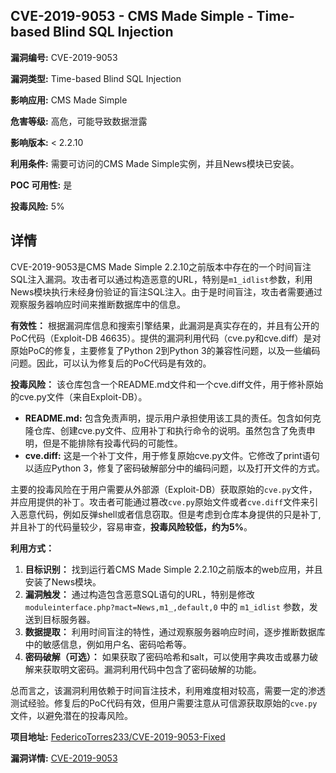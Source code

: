 ## CVE-2019-9053 - CMS Made Simple - Time-based Blind SQL Injection

**漏洞编号:** CVE-2019-9053

**漏洞类型:** Time-based Blind SQL Injection

**影响应用:** CMS Made Simple

**危害等级:** 高危，可能导致数据泄露

**影响版本:** < 2.2.10

**利用条件:** 需要可访问的CMS Made Simple实例，并且News模块已安装。

**POC 可用性:** 是

**投毒风险:** 5%

## 详情

CVE-2019-9053是CMS Made Simple 2.2.10之前版本中存在的一个时间盲注SQL注入漏洞。攻击者可以通过构造恶意的URL，特别是`m1_idlist`参数，利用News模块执行未经身份验证的盲注SQL注入。由于是时间盲注，攻击者需要通过观察服务器响应时间来推断数据库中的信息。

**有效性：**
根据漏洞库信息和搜索引擎结果，此漏洞是真实存在的，并且有公开的PoC代码（Exploit-DB 46635）。提供的漏洞利用代码（cve.py和cve.diff）是对原始PoC的修复，主要修复了Python 2到Python 3的兼容性问题，以及一些编码问题。因此，可以认为修复后的PoC代码是有效的。

**投毒风险：**
该仓库包含一个README.md文件和一个cve.diff文件，用于修补原始的cve.py文件（来自Exploit-DB）。
*   **README.md:**  包含免责声明，提示用户承担使用该工具的责任。包含如何克隆仓库、创建cve.py文件、应用补丁和执行命令的说明。虽然包含了免责申明，但是不能排除有投毒代码的可能性。
*   **cve.diff:**  这是一个补丁文件，用于修复原始cve.py文件。它修改了print语句以适应Python 3，修复了密码破解部分中的编码问题，以及打开文件的方式。

主要的投毒风险在于用户需要从外部源（Exploit-DB）获取原始的`cve.py`文件，并应用提供的补丁。攻击者可能通过篡改`cve.py`原始文件或者`cve.diff`文件来引入恶意代码，例如反弹shell或者信息窃取。但是考虑到仓库本身提供的只是补丁, 并且补丁的代码量较少，容易审查，**投毒风险较低，约为5%**。

**利用方式：**
1.  **目标识别：** 找到运行着CMS Made Simple 2.2.10之前版本的web应用，并且安装了News模块。
2.  **漏洞触发：** 通过构造包含恶意SQL语句的URL，特别是修改`moduleinterface.php?mact=News,m1_,default,0` 中的 `m1_idlist` 参数，发送到目标服务器。
3.  **数据提取：** 利用时间盲注的特性，通过观察服务器响应时间，逐步推断数据库中的敏感信息，例如用户名、密码哈希等。
4.  **密码破解（可选）：** 如果获取了密码哈希和salt，可以使用字典攻击或暴力破解来获取明文密码。漏洞利用代码中包含了密码破解的功能。

总而言之，该漏洞利用依赖于时间盲注技术，利用难度相对较高，需要一定的渗透测试经验。修复后的PoC代码有效，但用户需要注意从可信源获取原始的`cve.py`文件，以避免潜在的投毒风险。

**项目地址:** [FedericoTorres233/CVE-2019-9053-Fixed](https://github.com/FedericoTorres233/CVE-2019-9053-Fixed)

**漏洞详情:** [CVE-2019-9053](https://nvd.nist.gov/vuln/detail/CVE-2019-9053)